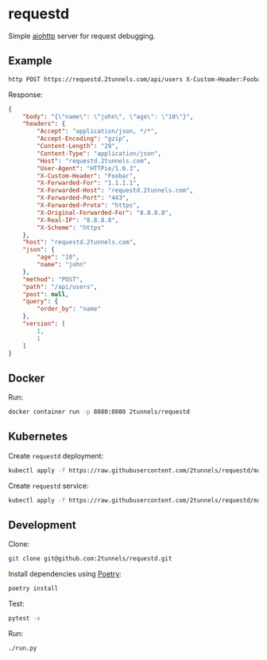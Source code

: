 # requestd

Simple [aiohttp](https://aiohttp.readthedocs.io/en/stable/) server for request debugging.

## Example

```bash
http POST https://requestd.2tunnels.com/api/users X-Custom-Header:Foobar order_by==name name=john age=10
```

Response:

```json
{
    "body": "{\"name\": \"john\", \"age\": \"10\"}",
    "headers": {
        "Accept": "application/json, */*",
        "Accept-Encoding": "gzip",
        "Content-Length": "29",
        "Content-Type": "application/json",
        "Host": "requestd.2tunnels.com",
        "User-Agent": "HTTPie/1.0.3",
        "X-Custom-Header": "Foobar",
        "X-Forwarded-For": "1.1.1.1",
        "X-Forwarded-Host": "requestd.2tunnels.com",
        "X-Forwarded-Port": "443",
        "X-Forwarded-Proto": "https",
        "X-Original-Forwarded-For": "8.8.8.8",
        "X-Real-IP": "8.8.8.8",
        "X-Scheme": "https"
    },
    "host": "requestd.2tunnels.com",
    "json": {
        "age": "10",
        "name": "john"
    },
    "method": "POST",
    "path": "/api/users",
    "post": null,
    "query": {
        "order_by": "name"
    },
    "version": [
        1,
        1
    ]
}
```

## Docker

Run:

```bash
docker container run -p 8080:8080 2tunnels/requestd
```

## Kubernetes

Create `requestd` deployment:

```bash
kubectl apply -f https://raw.githubusercontent.com/2tunnels/requestd/master/k8s/deployment.yaml
```

Create `requestd` service:

```bash
kubectl apply -f https://raw.githubusercontent.com/2tunnels/requestd/master/k8s/service.yaml
```

## Development

Clone:

```bash
git clone git@github.com:2tunnels/requestd.git
```

Install dependencies using [Poetry](https://python-poetry.org/):

```bash
poetry install
```

Test:

```bash
pytest -x
```

Run:

```bash
./run.py
```
